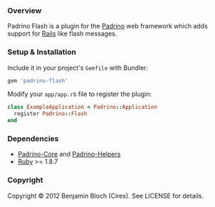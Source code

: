 ### Overview

Padrino Flash is a plugin for the [Padrino](https://github.com/padrino/padrino-framework) web framework which adds support for [Rails](https://github.com/rails/rails) like flash messages.

### Setup & Installation

Include it in your project's `Gemfile` with Bundler:

``` ruby
gem 'padrino-flash'
```

Modify your `app/app.rb` file to register the plugin:

``` ruby
class ExampleApplication < Padrino::Application
  register Padrino::Flash
end
```

### Dependencies

* [Padrino-Core](https://github.com/padrino/padrino-framework) and [Padrino-Helpers](https://github.com/padrino/padrino-framework)
* [Ruby](http://www.ruby-lang.org/en) >= 1.8.7

### Copyright

Copyright &copy; 2012 Benjamin Bloch (Cirex). See LICENSE for details.